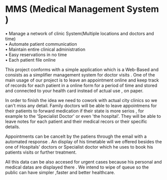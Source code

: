 # MMS (Medical Management System )


•	Manage a network of clinic System(Multiple locations and doctors and time)<br>
•	Automate patient communication<br>
•	Maintain entire clinical administration<br>
•	Easy reservations in no time <br>
•	Each patient file online<br>


This project conforms with a simple application which is a Web-Based and consists as a simplifier management system for doctor visits .  One of the main usage of our project is to leave an appointment online and keep track of  records for each patient in a online form for a period of time and stored and connected to your health card instead of actual use , on paper.

In order to finish the idea we need to cowork with actual city clinics  so we can't miss any detail. Family doctors will be able to leave appointmens for their patients to forward medication if their state is more serios , for example to the 'Specialist Doctor' or even 'the hospital'. They will be able to leave notes for each patient and their medical recors or their specific details.

Appointments can be cancelt by the patiens through the email with a automated response . An display of his timetable will we offered besides the one of Hospitals' doctors or Specialist doctor which he uses to book his patients visits or further treatment.

All this data can be also accesed for urgent cases because his personal and medical datas are displayed there . We intend to wipe of queue so the public can have simpler ,faster and better healthcare.
